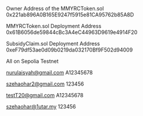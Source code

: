Owner Address of the MMYRCToken.sol 
0x221ab896A0B165E9247f5915e81CA95762b85A8D

MMYRCToken.sol Deployment Address
0x61B6056de59844cBc3A4eC44963D9619e4914F20

SubsidyClaim.sol Deployment Address
0xeF79df53ae0d09b0219da032170Bf9F502d94009

All on Sepolia Testnet

nurulaisyah@gmail.com
A12345678

szehaohar2@gmail.com
123456

testT20@gmail.com
A12345678

szehaohar@1utar.my
123456